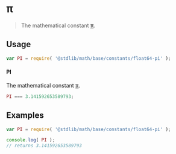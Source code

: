 π
===
> The mathematical constant [π][pi].


<!-- <usage> -->
## Usage

``` javascript
var PI = require( '@stdlib/math/base/constants/float64-pi' );
```

#### PI

The mathematical constant [π][pi].

``` javascript
PI === 3.141592653589793;
```
<!-- </usage> -->


<!-- <examples> -->
## Examples

``` javascript
var PI = require( '@stdlib/math/base/constants/float64-pi' );

console.log( PI );
// returns 3.141592653589793
```
<!-- </examples> -->


<!-- <links> -->
[pi]: https://en.wikipedia.org/wiki/Pi
<!-- </links> -->
